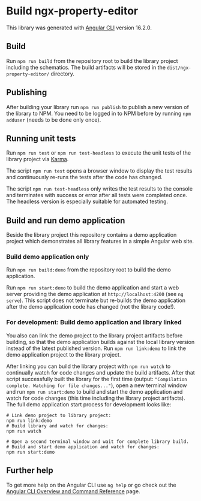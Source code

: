 # Build ngx-property-editor

This library was generated with [Angular CLI](https://github.com/angular/angular-cli) version 16.2.0.

## Build

Run `npm run build` from the repository root to build the library project including the schematics. The build artifacts will be stored in the `dist/ngx-property-editor/` directory.

## Publishing

After building your library run `npm run publish` to publish a new version of the library to NPM. You need to be logged in to NPM before by running `npm adduser` (needs to be done only once).

## Running unit tests

Run `npm run test` or `npm run test-headless` to execute the unit tests of the library project via [Karma](https://karma-runner.github.io).

The script `npm run test` opens a browser window to display the test results and continuously re-runs the tests after the code has changed.

The script `npm run test-headless` only writes the test results to the console and terminates with success or error after all tests were completed once. The headless version is especially suitable for automated testing.

## Build and run demo application

Beside the library project this repository contains a demo application project which demonstrates all library features in a simple Angular web site.

### Build demo application only

Run `npm run build:demo` from the repository root to build the demo application.

Run `npm run start:demo` to build the demo application and start a web server providing the demo application at `http://localhost:4200` (see `ng serve`). This script does not terminate but re-builds the demo application after the demo application code has changed (not the library code!).

### For development: Build demo application and library linked

You also can link the demo project to the library project artifacts before building, so that the demo application builds against the local library version instead of the latest published version. Run `npm run link:demo` to link the demo application project to the library project.

After linking you can build the library project with `npm run watch` to continually watch for code changes and update the build artifacts.
After that script successfully built the library for the first time (output: `"Compilation complete. Watching for file changes..."`),
open a new terminal window and run `npm run start:demo` to build and start the demo application and watch for code changes (this time including the library project artifacts).
The full demo application start process for development looks like:
```console
# Link demo project to library project:
npm run link:demo
# Build library and watch for changes:
npm run watch

# Open a second terminal window and wait for complete library build.
# Build and start demo application and watch for changes:
npm run start:demo
```

## Further help

To get more help on the Angular CLI use `ng help` or go check out the [Angular CLI Overview and Command Reference](https://angular.io/cli) page.
